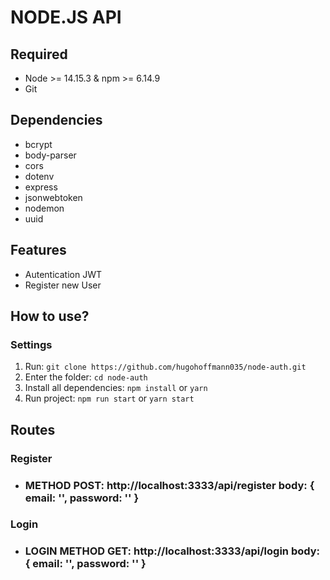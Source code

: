 # **NODE.JS API**

## **Required**
- Node >= 14.15.3 & npm >= 6.14.9
- Git

## **Dependencies**
- bcrypt
- body-parser
- cors
- dotenv
- express
- jsonwebtoken
- nodemon
- uuid

## **Features**
- Autentication JWT
- Register new User

## **How to use?**

### **Settings**
1. Run: `git clone https://github.com/hugohoffmann035/node-auth.git`
2. Enter the folder: `cd node-auth`
3. Install all dependencies: `npm install` or `yarn`
4. Run project: `npm run start` or `yarn start`

## **Routes**
### **Register**
- ### **METHOD POST:** http://localhost:3333/api/register **body**: { email: '', password: '' }
### **Login**
- ### LOGIN **METHOD GET:** http://localhost:3333/api/login **body**: { email: '', password: '' }